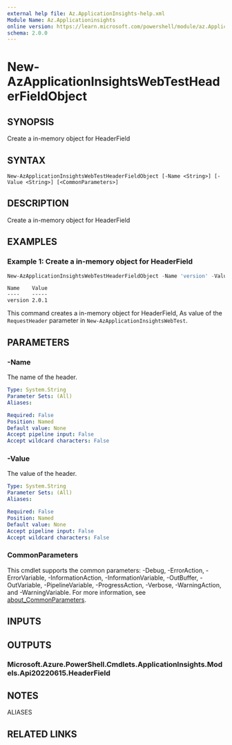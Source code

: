 ```yaml
---
external help file: Az.ApplicationInsights-help.xml
Module Name: Az.Applicationinsights
online version: https://learn.microsoft.com/powershell/module/az.ApplicationInsights/new-AzApplicationInsightsWebTestHeaderFieldObject
schema: 2.0.0
---
```


# New-AzApplicationInsightsWebTestHeaderFieldObject

## SYNOPSIS
Create a in-memory object for HeaderField

## SYNTAX

```
New-AzApplicationInsightsWebTestHeaderFieldObject [-Name <String>] [-Value <String>] [<CommonParameters>]
```

## DESCRIPTION
Create a in-memory object for HeaderField

## EXAMPLES

### Example 1: Create a in-memory object for HeaderField
```powershell
New-AzApplicationInsightsWebTestHeaderFieldObject -Name 'version' -Value '2.0.1'
```

```output
Name    Value
----    -----
version 2.0.1
```

This command creates a in-memory object for HeaderField,  As value of the `RequestHeader` parameter in `New-AzApplicationInsightsWebTest`.

## PARAMETERS

### -Name
The name of the header.

```yaml
Type: System.String
Parameter Sets: (All)
Aliases:

Required: False
Position: Named
Default value: None
Accept pipeline input: False
Accept wildcard characters: False
```

### -Value
The value of the header.

```yaml
Type: System.String
Parameter Sets: (All)
Aliases:

Required: False
Position: Named
Default value: None
Accept pipeline input: False
Accept wildcard characters: False
```

### CommonParameters
This cmdlet supports the common parameters: -Debug, -ErrorAction, -ErrorVariable, -InformationAction, -InformationVariable, -OutBuffer, -OutVariable, -PipelineVariable, -ProgressAction, -Verbose, -WarningAction, and -WarningVariable. For more information, see [about_CommonParameters](http://go.microsoft.com/fwlink/?LinkID=113216).

## INPUTS

## OUTPUTS

### Microsoft.Azure.PowerShell.Cmdlets.ApplicationInsights.Models.Api20220615.HeaderField

## NOTES

ALIASES

## RELATED LINKS
